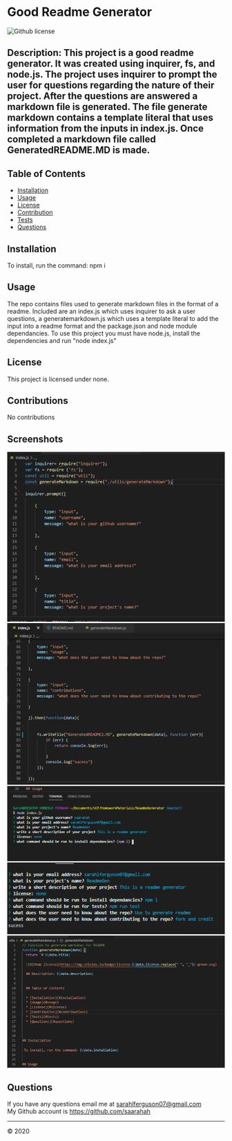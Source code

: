 # Good Readme Generator

  ![Github license](https://img.shields.io/badge/license-none-green.svg)

  ## Description: This project is a good readme generator. It was created using inquirer, fs, and node.js. The project uses inquirer to prompt the user for questions regarding the nature of their project. After the questions are answered a markdown file is generated. The file generate markdown contains a template literal that uses information from the inputs in index.js. Once completed a markdown file called GeneratedREADME.MD is made.
  
  
  ## Table of Contents 
  
  * [Installation](#installation) 
  * [Usage](#usage)
  * [License](#license)
  * [Contribution](#contributions)
  * [Tests](#tests)
  * [Questions](#questions)

  
  
## Installation
  
 To install, run the command: npm i
  
  
## Usage 
  
The repo contains files used to generate markdown files in the format of a readme. Included are an index.js which uses inquirer to ask a user questions, a generatemarkdown.js which uses a template literal to add the input into a readme format and the package.json and node module dependancies. To use this project you must have node.js, install the dependencies and run "node index.js"
  
  
 ## License
  
This project is licensed under none.
  

## Contributions
  
No contributions
  
## Screenshots

![image](screenshotindex1.PNG)
<br/>
![image](screenshotindex2.PNG)
<br/>
![image](terminal1.PNG)
<br/>
![image](terminal2.PNG)
<br/>
![image](screenshotgeneratemark.PNG)

 ## Questions

 If you have any questions email me at sarahlferguson07@gmail.com
 <br/>
 My Github account is https://github.com/saarahah
  
  
  ---
  © 2020
  
  

